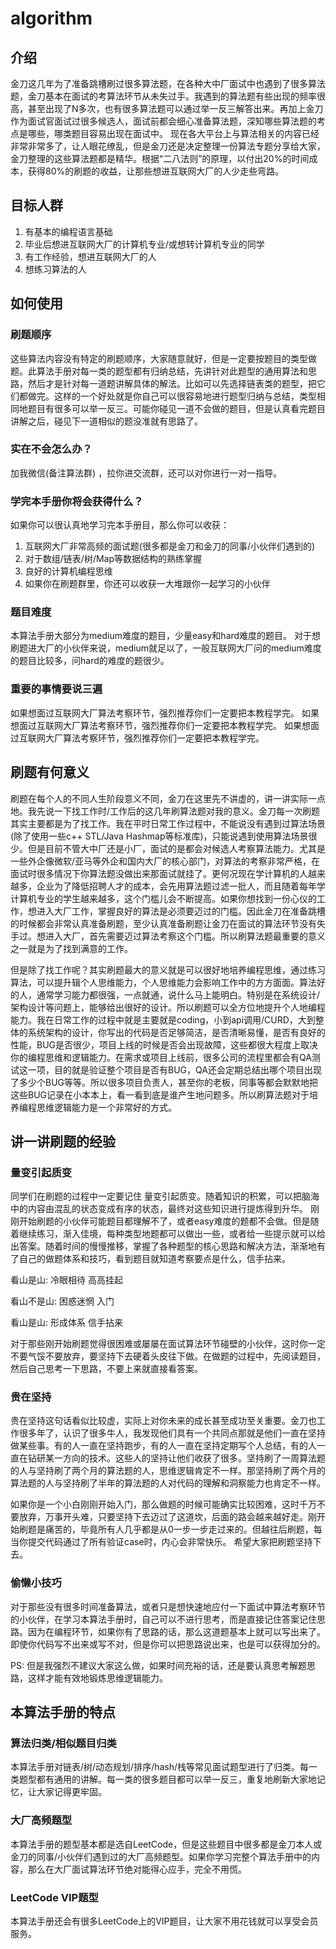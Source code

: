 # algorithm

## 介绍
金刀这几年为了准备跳槽刷过很多算法题，在各种大中厂面试中也遇到了很多算法题，金刀基本在面试的考算法环节从未失过手。我遇到的算法题有些出现的频率很高，甚至出现了N多次，也有很多算法题可以通过举一反三解答出来。再加上金刀作为面试官面试过很多候选人，面试前都会细心准备算法题，深知哪些算法题的考点是哪些，哪类题目容易出现在面试中。
现在各大平台上与算法相关的内容已经非常非常多了，让人眼花缭乱，但是金刀还是决定整理一份算法专题分享给大家，金刀整理的这些算法题都是精华。根据“二八法则”的原理，以付出20%的时间成本，获得80%的刷题的收益，让那些想进互联网大厂的人少走些弯路。

## 目标人群
1. 有基本的编程语言基础
2. 毕业后想进互联网大厂的计算机专业/或想转计算机专业的同学
3. 有工作经验，想进互联网大厂的人
4. 想练习算法的人

## 如何使用
### 刷题顺序
这些算法内容没有特定的刷题顺序，大家随意就好，但是一定要按题目的类型做题。此算法手册对每一类的题型都有归纳总结，先讲针对此题型的通用算法和思路，然后才是针对每一道题讲解具体的解法。比如可以先选择链表类的题型，把它们都做完。这样的一个好处就是你自己可以很容易地进行题型归纳与总结，类型相同地题目有很多可以举一反三。可能你碰见一道不会做的题目，但是认真看完题目讲解之后，碰见下一道相似的题没准就有思路了。

### 实在不会怎么办？
加我微信(备注算法群) ，拉你进交流群，还可以对你进行一对一指导。 


### 学完本手册你将会获得什么？
如果你可以很认真地学习完本手册目，那么你可以收获：
1. 互联网大厂非常高频的面试题(很多都是金刀和金刀的同事/小伙伴们遇到的)
2. 对于数组/链表/树/Map等数据结构的熟练掌握
3. 良好的计算机编程思维
4. 如果你在刷题群里，你还可以收获一大堆跟你一起学习的小伙伴

### 题目难度
本算法手册大部分为medium难度的题目，少量easy和hard难度的题目。
对于想刷题进大厂的小伙伴来说，medium就足以了，一般互联网大厂问的medium难度的题目比较多，问hard的难度的题很少。

### 重要的事情要说三遍
如果想面过互联网大厂算法考察环节，强烈推荐你们一定要把本教程学完。
如果想面过互联网大厂算法考察环节，强烈推荐你们一定要把本教程学完。
如果想面过互联网大厂算法考察环节，强烈推荐你们一定要把本教程学完。

## 刷题有何意义
刷题在每个人的不同人生阶段意义不同，金刀在这里先不讲虚的，讲一讲实际一点地。我先说一下找工作时/工作后的这几年刷算法题对我的意义。金刀每一次刷题其实主要都是为了找工作。我在平时日常工作过程中，不能说没有遇到过算法场景(除了使用一些c++ STL/Java Hashmap等标准库)，只能说遇到使用算法场景很少。但是目前不管大中厂还是小厂，面试的是都会对候选人考察算法能力。尤其是一些外企像微软/亚马等外企和国内大厂的核心部门，对算法的考察非常严格，在面试时很多情况下你算法题没做出来那面试就挂了。更何况现在学计算机的人越来越多，企业为了降低招聘人才的成本，会先用算法题过滤一批人，而且随着每年学计算机专业的学生越来越多，这个门槛儿会不断提高。如果你想找到一份心仪的工作，想进入大厂工作，掌握良好的算法是必须要迈过的门槛。因此金刀在准备跳槽的时候都会非常认真准备刷题，至少认真准备刷题让金刀在面试的算法环节没有失手过。想进入大厂，首先需要迈过算法考察这个门槛。所以刷算法题最重要的意义之一就是为了找到满意的工作。

但是除了找工作呢？其实刷题最大的意义就是可以很好地培养编程思维，通过练习算法，可以提升辑个人思维能力，个人思维能力会影响工作中的方方面面。算法好的人，通常学习能力都很强，一点就通，说什么马上能明白。特别是在系统设计/架构设计等问题上，能够给出很好的设计。所以刷题可以全方位地提升个人地编程能力。我在日常工作的过程中就是主要就是coding，小到api调用/CURD，大到整体的系统架构的设计，你写出的代码是否足够简洁，是否清晰易懂，是否有良好的性能，BUG是否很少，项目上线的时候是否会出现故障，这些都很大程度上取决你的编程思维和逻辑能力。在需求或项目上线前，很多公司的流程里都会有QA测试这一项，目的就是验证整个项目是否有BUG，QA还会定期总结出哪个项目出现了多少个BUG等等。所以很多项目负责人，甚至你的老板，同事等都会默默地把这些BUG记录在小本本上，看一看到底是谁产生地问题多。所以刷算法题对于培养编程思维逻辑能力是一个非常好的方式。

## 讲一讲刷题的经验
### 量变引起质变
同学们在刷题的过程中一定要记住 量变引起质变。随着知识的积累，可以把脑海中的内容由混乱的状态变成有序的状态，最终对这些知识进行提炼得到升华。
刚刚开始刷题的小伙伴可能题目都理解不了，或者easy难度的题都不会做。但是随着继续练习，渐入佳境，每种类型地题都可以做出一些，或者给一些提示就可以给出答案。随着时间的慢慢推移，掌握了各种题型的核心思路和解决方法，渐渐地有了自己的做题体系和技巧，看到题目就知道考察要点是什么，信手拈来。

看山是山: 冷眼相待 高高挂起

看山不是山: 困惑迷惘 入门

看山是山: 形成体系 信手拈来

对于那些刚开始刷题觉得很困难或屡屡在面试算法环节碰壁的小伙伴，这时你一定不要气馁不要放弃，要坚持下去硬着头皮往下做。在做题的过程中，先阅读题目，然后自己思考一下思路，不要上来就直接看答案。

### 贵在坚持
贵在坚持这句话看似比较虚，实际上对你未来的成长甚至成功至关重要。金刀也工作很多年了，认识了很多牛人，我发现他们具有一个共同点那就是他们一直在坚持做某些事。有的人一直在坚持跑步，有的人一直在坚持定期写个人总结，有的人一直在钻研某一方向的技术。这些人的坚持让他们收获了很多。坚持刷了一周算法题的人与坚持刷了两个月的算法题的人，思维逻辑肯定不一样。那坚持刷了两个月的算法题的人与坚持刷了半年的算法题的人对代码的理解和洞察能力也肯定不一样。

如果你是一个小白刚刚开始入门，那么做题的时候可能确实比较困难，这时千万不要放弃，万事开头难，只要坚持下去迈过了这道坎，后面的路会越来越好走。刚开始刷题是痛苦的，毕竟所有人几乎都是从0一步一步走过来的。但越往后刷题，每当你提交代码通过了所有验证case时，内心会非常快乐。
希望大家把刷题坚持下去。

### 偷懒小技巧
对于那些没有很多时间准备算法，或者只是想快速地应付一下面试中算法考察环节的小伙伴，在学习本算法手册时，自己可以不进行思考，而是直接记住答案记住思路。因为在编程环节，如果你有了思路的话，那么这道题基本上就可以写出来了。即使你代码写不出来或写不对，但是你可以把思路说出来，也是可以获得加分的。

PS: 但是我强烈不建议大家这么做，如果时间充裕的话，还是要认真思考解题思路，这样才能有效地锻炼思维逻辑能力。

## 本算法手册的特点
### 算法归类/相似题目归类
本算法手册对链表/树/动态规划/排序/hash/栈等常见面试题型进行了归类。每一类题型都有通用的讲解。每一类的很多题目都可以举一反三，重复地刷新大家地记忆，让大家记得更牢固。

### 大厂高频题型
本算法手册的题型基本都是选自LeetCode，但是这些题目中很多都是金刀本人或金刀的同事/小伙伴们遇到过的大厂高频题型。如果你学习完整个算法手册中的内容，那么在大厂面试算法环节绝对能得心应手，完全不用慌。

### LeetCode VIP题型
本算法手册还会有很多LeetCode上的VIP题目，让大家不用花钱就可以享受会员服务。
